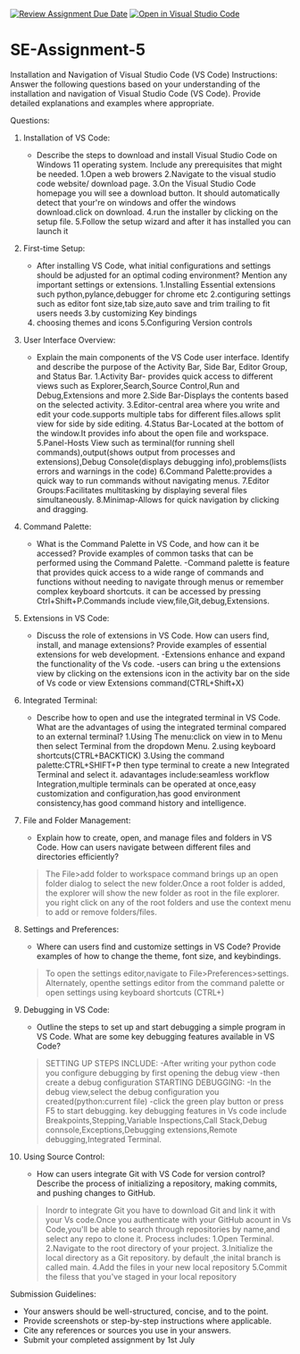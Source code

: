 [![Review Assignment Due Date](https://classroom.github.com/assets/deadline-readme-button-24ddc0f5d75046c5622901739e7c5dd533143b0c8e959d652212380cedb1ea36.svg)](https://classroom.github.com/a/XoLGRbHq)
[![Open in Visual Studio Code](https://classroom.github.com/assets/open-in-vscode-718a45dd9cf7e7f842a935f5ebbe5719a5e09af4491e668f4dbf3b35d5cca122.svg)](https://classroom.github.com/online_ide?assignment_repo_id=15247205&assignment_repo_type=AssignmentRepo)
# SE-Assignment-5
Installation and Navigation of Visual Studio Code (VS Code)
 Instructions:
Answer the following questions based on your understanding of the installation and navigation of Visual Studio Code (VS Code). Provide detailed explanations and examples where appropriate.

 Questions:

1. Installation of VS Code:
   - Describe the steps to download and install Visual Studio Code on Windows 11 operating system. Include any prerequisites that might be needed.
   1.Open a web browers
   2.Navigate to the visual studio code website/ download page.
   3.On the Visual Studio Code homepage you will see a download button. It should automatically detect that your're on windows and offer the windows download.click on download.
   4.run the installer by clicking on the setup file.
   5.Follow the setup wizard and after it has installed you can launch it

2. First-time Setup:
   - After installing VS Code, what initial configurations and settings should be adjusted for an optimal coding environment? Mention any important settings or extensions.
   1.Installing Essential extensions such python,pylance,debugger for chrome etc
   2.contiguring settings such as editor font size,tab size,auto save and trim trailing to fit users needs
   3.by customizing Key bindings
   4. choosing themes and icons
   5.Configuring Version controls

3. User Interface Overview:
   - Explain the main components of the VS Code user interface. Identify and describe the purpose of the Activity Bar, Side Bar, Editor Group, and Status Bar.
   1.Activity Bar- provides quick access to different views such as Explorer,Search,Source Control,Run and Debug,Extensions and more
   2.Side Bar-Displays the contents based on the selected activity.
   3.Editor-central area where you write and edit your code.supports multiple tabs for different files.allows split view for side by side editing.
   4.Status Bar-Located at the bottom of the window.It provides info about the open file and workspace.
   5.Panel-Hosts View such as terminal(for running shell commands),output(shows output from processes and extensions),Debug Console(displays debugging info),problems(lists errors and warnings in the code)
   6.Command Palette:provides a quick way to run commands without navigating menus.
   7.Editor Groups:Facilitates multitasking by displaying several files simultaneously.
   8.Minimap-Allows for quick navigation by clicking and dragging.

4. Command Palette:
   - What is the Command Palette in VS Code, and how can it be accessed? Provide examples of common tasks that can be performed using the Command Palette.
   -Command palette is feature that provides quick access to a wide range of commands and functions without needing to navigate through menus or remember complex keyboard shortcuts. it can be accessed by pressing Ctrl+Shift+P.Commands include view,file,Git,debug,Extensions.

5. Extensions in VS Code:
   - Discuss the role of extensions in VS Code. How can users find, install, and manage extensions? Provide examples of essential extensions for web development.
   -Extensions enhance and expand the functionality of the Vs code.
   -users can bring u the extensions view by clicking on the extensions icon in the activity bar on the side of Vs code or view Extensions command(CTRL+Shift+X)

6. Integrated Terminal:
   - Describe how to open and use the integrated terminal in VS Code. What are the advantages of using the integrated terminal compared to an external terminal?
   1.Using The menu:click on view in to Menu then select Terminal from the dropdown Menu.
   2.using keyboard shortcuts(CTRL+BACKTICK)
   3.Using the command palette:CTRL+SHIFT+P then type terminal to create a new Integrated Terminal and select it.
   adavantages include:seamless workflow Integration,multiple terminals can be operated at once,easy customization and configuration,has good environment consistency,has good command history and intelligence.

7. File and Folder Management:
   - Explain how to create, open, and manage files and folders in VS Code. How can users navigate between different files and directories efficiently?
   >The File>add folder to workspace command brings up an open folder dialog to select the new folder.Once a root folder is added, the explorer will show the new folder as root in the file explorer. you right click on any of the root folders and use the context menu to add or remove folders/files.

8. Settings and Preferences:
   - Where can users find and customize settings in VS Code? Provide examples of how to change the theme, font size, and keybindings.
   >To open the settings editor,navigate to File>Preferences>settings. Alternately, openthe settings editor from the command palette or open settings using keyboard shortcuts (CTRL+)


9. Debugging in VS Code:
   - Outline the steps to set up and start debugging a simple program in VS Code. What are some key debugging features available in VS Code?
   >SETTING UP STEPS INCLUDE:
   -After writing your python code you configure debugging by first opening the debug view
   -then create a debug configuration
   >STARTING DEBUGGING:
   -In the debug view,select the debug configuration you created(python:current file)
   -click the green play button or press F5 to start debugging.
   > key debugging features in Vs code include Breakpoints,Stepping,Variable Inspections,Call Stack,Debug connsole,Exceptions,Debugging extensions,Remote debugging,Integrated Terminal.

10. Using Source Control:
    - How can users integrate Git with VS Code for version control? Describe the process of initializing a repository, making commits, and pushing changes to GitHub.
    >Inordr to integrate Git you have to download Git and link it with your Vs code.Once you authenticate with your GitHub acount in Vs Code,you'll be able to search through repositories by name,and select any repo to clone it.
    Process includes:
    1.Open Terminal.
    2.Navigate to the root directory of your project.
    3.Initialize the local directory as a Git repository. by default ,the inital branch is called main.
    4.Add the files in your new local repository
    5.Commit the filess that you've staged in your local repository

 Submission Guidelines:
- Your answers should be well-structured, concise, and to the point.
- Provide screenshots or step-by-step instructions where applicable.
- Cite any references or sources you use in your answers.
- Submit your completed assignment by 1st July 

